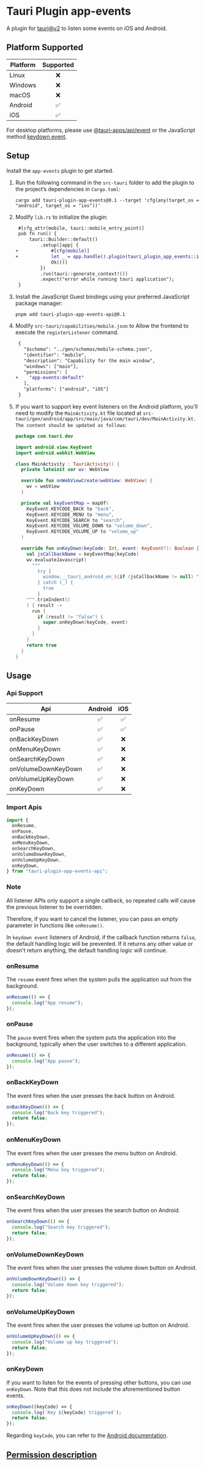 # Tauri Plugin app-events

A plugin for [tauri@v2](https://v2.tauri.app/zh-cn/) to listen some events on iOS and Android.

## Platform Supported

| Platform | Supported |
| -------- | :-------: |
| Linux    |    ❌     |
| Windows  |    ❌     |
| macOS    |    ❌     |
| Android  |    ✅     |
| iOS      |    ✅     |

For desktop platforms, please use [@tauri-apps/api/event](https://v2.tauri.app/reference/javascript/api/namespaceevent/) or the JavaScript method [keydown event](https://developer.mozilla.org/zh-CN/docs/Web/API/Element/keydown_event).

## Setup

Install the `app-events` plugin to get started.

1. Run the following command in the `src-tauri` folder to add the plugin to the project’s dependencies in `Cargo.toml`:

   ```shell
   cargo add tauri-plugin-app-events@0.1 --target 'cfg(any(target_os = "android", target_os = "ios"))'
   ```

1. Modify `lib.rs` to initialize the plugin:

   ```diff
    #[cfg_attr(mobile, tauri::mobile_entry_point)]
    pub fn run() {
        tauri::Builder::default()
            .setup(|app| {
   +            #[cfg(mobile)]
   +            let _ = app.handle().plugin(tauri_plugin_app_events::init());
                Ok(())
            })
            .run(tauri::generate_context!())
            .expect("error while running tauri application");
    }
   ```

1. Install the JavaScript Guest bindings using your preferred JavaScript package manager:

   ```shell
   pnpm add tauri-plugin-app-events-api@0.1
   ```

1. Modify `src-tauri/capabilities/mobile.json` to Allow the frontend to execute the `registerListener` command.

   ```diff
    {
      "$schema": "../gen/schemas/mobile-schema.json",
      "identifier": "mobile",
      "description": "Capability for the main window",
      "windows": ["main"],
      "permissions": [
   +    "app-events:default"
      ],
      "platforms": ["android", "iOS"]
    }
   ```

1. If you want to support key event listeners on the Android platform, you'll need to modify the `MainActivity.kt` file located at `src-tauri/gen/android/app/src/main/java/com/tauri/dev/MainActivity.kt. The content should be updated as follows`:

   ```kotlin
   package com.tauri.dev

   import android.view.KeyEvent
   import android.webkit.WebView

   class MainActivity : TauriActivity() {
     private lateinit var wv: WebView

     override fun onWebViewCreate(webView: WebView) {
       wv = webView
     }

     private val keyEventMap = mapOf(
       KeyEvent.KEYCODE_BACK to "back",
       KeyEvent.KEYCODE_MENU to "menu",
       KeyEvent.KEYCODE_SEARCH to "search",
       KeyEvent.KEYCODE_VOLUME_DOWN to "volume_down",
       KeyEvent.KEYCODE_VOLUME_UP to "volume_up"
     )

     override fun onKeyDown(keyCode: Int, event: KeyEvent?): Boolean {
       val jsCallbackName = keyEventMap[keyCode]
       wv.evaluateJavascript(
         """
           try {
             window.__tauri_android_on_${if (jsCallbackName != null) "${jsCallbackName}_" else ""}key_down__(${if (jsCallbackName != null) "" else keyCode})
           } catch (_) {
             true
           }
       """.trimIndent()
       ) { result ->
         run {
           if (result != "false") {
             super.onKeyDown(keyCode, event)
           }
         }
       }
       return true
     }
   }
   ```

## Usage

### Api Support

| Api                 | Android | iOS |
| ------------------- | :-----: | :-: |
| onResume            |   ✅    | ✅  |
| onPause             |   ✅    | ✅  |
| onBackKeyDown       |   ✅    | ❌  |
| onMenuKeyDown       |   ✅    | ❌  |
| onSearchKeyDown     |   ✅    | ❌  |
| onVolumeDownKeyDown |   ✅    | ❌  |
| onVolumeUpKeyDown   |   ✅    | ❌  |
| onKeyDown           |   ✅    | ❌  |

### Import Apis

```js
import {
  onResume,
  onPause,
  onBackKeyDown,
  onMenuKeyDown,
  onSearchKeyDown,
  onVolumeDownKeyDown,
  onVolumeUpKeyDown,
  onKeyDown,
} from "tauri-plugin-app-events-api";
```

### Note

All listener APIs only support a single callback, so repeated calls will cause the previous listener to be overridden.

Therefore, if you want to cancel the listener, you can pass an empty parameter in functions like `onResume()`.

In `keydown event` listeners of Android, if the callback function returns `false`, the default handling logic will be prevented. If it returns any other value or doesn't return anything, the default handling logic will continue.

### onResume

The `resume` event fires when the system pulls the application out from the background.

```js
onResume(() => {
  console.log("App resume");
});
```

### onPause

The `pause` event fires when the system puts the application into the background, typically when the user switches to a different application.

```js
onResume(() => {
  console.log("App pause");
});
```

### onBackKeyDown

The event fires when the user presses the back button on Android.

```js
onBackKeyDown(() => {
  console.log("Back key triggered");
  return false;
});
```

### onMenuKeyDown

The event fires when the user presses the menu button on Android.

```js
onMenuKeyDown(() => {
  console.log("Menu key triggered");
  return false;
});
```

### onSearchKeyDown

The event fires when the user presses the search button on Android.

```js
onSearchKeyDown(() => {
  console.log("Search key triggered");
  return false;
});
```

### onVolumeDownKeyDown

The event fires when the user presses the volume down button on Android.

```js
onVolumeDownKeyDown(() => {
  console.log("Volume down key triggered");
  return false;
});
```

### onVolumeUpKeyDown

The event fires when the user presses the volume up button on Android.

```js
onVolumeUpKeyDown(() => {
  console.log("Volume up key triggered");
  return false;
});
```

### onKeyDown

If you want to listen for the events of pressing other buttons, you can use `onKeyDown`. Note that this does not include the aforementioned button events.

```js
onKeyDown((keyCode) => {
  console.log(`Key ${keyCode} triggered`);
  return false;
});
```

Regarding `keyCode`, you can refer to the [Android documentation](https://developer.android.com/reference/android/view/KeyEvent#constants_1).

## [Permission description](./permissions/autogenerated/reference.md)
